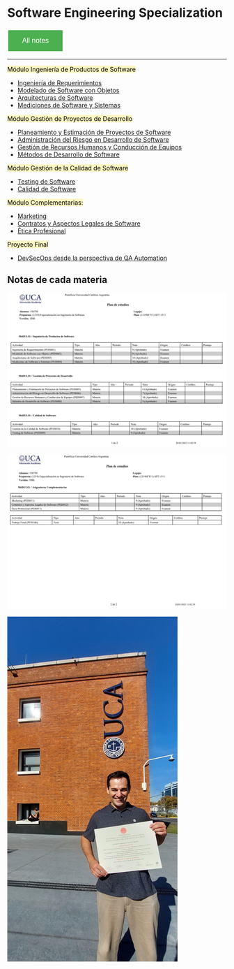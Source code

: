# Software Engineering Specialization 

<style>
  .back-button {
    background-color: #4CAF50; /* Green */
    border: none;
    color: white;
    padding: 15px 32px;
    text-align: center;
    text-decoration: none;
    display: inline-block;
    font-size: 16px;
    margin: 4px 2px;
    cursor: pointer;
  }
</style>

<button class="back-button" onclick="window.location.href='https://matiaspakua.github.io/tech.notes.io'">All notes</button>

--- 

<mark style="background: #FFF3A3A6;">Módulo Ingeniería de Productos de Software  </mark>

- [Ingeniería de Requerimientos](/pages/sw_eng_specialization/software_requirements.md)
- [Modelado de Software con Objetos](/pages/sw_eng_specialization/software_modeling_with_objects.md)
- [Arquitecturas de Software](/pages/sw_eng_specialization/software_architecture.md)
- [Mediciones de Software y Sistemas](/pages/sw_eng_specialization/software_and_systems_measurements.md)
  
<mark style="background: #FFF3A3A6;">Módulo Gestión de Proyectos de Desarrollo  </mark>
- [Planeamiento y Estimación de Proyectos de Software](/pages/sw_eng_specialization/sofware_projects_scheduling_and_estimation.md)
- [Administración del Riesgo en Desarrollo de Software](/pages/sw_eng_specialization/software_development_risk_management.md)
- [Gestión de Recursos Humanos y Conducción de Equipos](/pages/sw_eng_specialization/team_driving_and_human_resource_management.md)
- [Métodos de Desarrollo de Software](/pages/sw_eng_specialization/software_development_methods.md)
  
<mark style="background: #FFF3A3A6;">Módulo Gestión de la Calidad de Software  </mark>
- [Testing de Software](/pages/sw_eng_specialization/software_testing.md)
- [Calidad de Software](/pages/sw_eng_specialization/software_quality.md)
  
<mark style="background: #FFF3A3A6;">Módulo Complementarias:  </mark>
- [Marketing](/pages/sw_eng_specialization/marketing.md)
- [Contratos y Aspectos Legales de Software](/pages/sw_eng_specialization/software_legal_aspects_and_contracts.md)
- [Ética Profesional](/pages/sw_eng_specialization/professional_ethics.md)

<mark style="background: #FFF3A3A6;">Proyecto Final</mark>

- [DevSecOps desde la perspectiva de QA Automation](/pages/sw_eng_specialization/final_projects_specialization.md)


## Notas de cada materia

![](../../images/final_notes_1.png)

![](../../images/final_notes_2.png)

![](../../images/sw_eng_specialization_title.png)